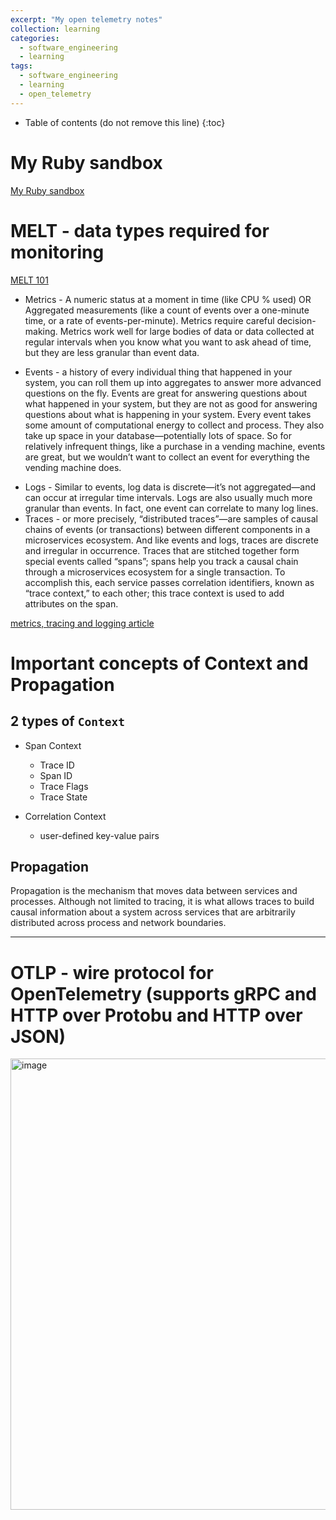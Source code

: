 ```yaml
---
excerpt: "My open telemetry notes"
collection: learning
categories:
  - software_engineering
  - learning
tags:
  - software_engineering
  - learning
  - open_telemetry
---
```

* Table of contents (do not remove this line)
{:toc}

# My Ruby sandbox

[My Ruby sandbox](https://github.com/friendlyantz/open-telemetry-sandbox)


# MELT - data types required for monitoring
[MELT 101](https://newrelic.com/platform/telemetry-data-101)
* Metrics - A numeric status at a moment in time (like CPU % used) OR Aggregated measurements (like a count of events over a one-minute time, or a rate of events-per-minute). Metrics require careful decision-making. Metrics work well for large bodies of data or data collected at regular intervals when you know what you want to ask ahead of time, but they are less granular than event data.
- Events - a history of every individual thing that happened in your system, you can roll them up into aggregates to answer more advanced questions on the fly. Events are great for answering questions about what happened in your system, but they are not as good for answering questions about what is happening in your system. Every event takes some amount of computational energy to collect and process. They also take up space in your database—potentially lots of space. So for relatively infrequent things, like a purchase in a vending machine, events are great, but we wouldn’t want to collect an event for everything the vending machine does.
* Logs - Similar to events, log data is discrete—it’s not aggregated—and can occur at irregular time intervals. Logs are also usually much more granular than events. In fact, one event can correlate to many log lines.
* Traces - or more precisely, “distributed traces”—are samples of causal chains of events (or transactions) between different components in a microservices ecosystem. And like events and logs, traces are discrete and irregular in occurrence. Traces that are stitched together form special events called “spans”; spans help you track a causal chain through a microservices ecosystem for a single transaction. To accomplish this, each service passes correlation identifiers, known as “trace context,” to each other; this trace context is used to add attributes on the span.

[metrics, tracing and logging article](https://peter.bourgon.org/blog/2017/02/21/metrics-tracing-and-logging.html)

# Important concepts of Context and Propagation

## 2 types of `Context`
- Span Context
  - Trace ID
  - Span ID
  - Trace Flags
  - Trace State

- Correlation Context
  - user-defined key-value pairs

## Propagation
Propagation is the mechanism that moves data between services and processes. Although not limited to tracing, it is what allows traces to build causal information about a system across services that are arbitrarily distributed across process and network boundaries.

---

# OTLP - wire protocol for OpenTelemetry (supports gRPC and HTTP over Protobu and HTTP over JSON)
<img width="722" alt="image" src="https://user-images.githubusercontent.com/70934030/228970631-a3c68289-5e16-4e54-acf3-00c5f1b0180e.png">
